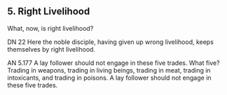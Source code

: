 ## 5. Right Livelihood

What, now, is right livelihood?

<span class="sutta-ref">DN 22</span> Here the noble disciple, having given up wrong livelihood, keeps themselves by right livelihood.

<span class="sutta-ref">AN 5.177</span> A lay follower should not engage in these five trades. What five? Trading in weapons, trading in living beings, trading in meat, trading in intoxicants, and trading in poisons. A lay follower should not engage in these five trades.
